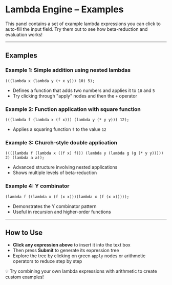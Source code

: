 # **Lambda Engine – Examples**

This panel contains a set of example lambda expressions you can click to auto-fill the input field. Try them out to see how beta-reduction and evaluation works!

---

## Examples

### Example 1: Simple addition using nested lambdas
```
(((lambda x (lambda y (+ x y))) 10) 5);
```
- Defines a function that adds two numbers and applies it to `10` and `5`
- Try clicking through "apply" nodes and then the `+` operator

### Example 2: Function application with square function
```
(((lambda f (lambda x (f x))) (lambda y (* y y))) 12);
```
- Applies a squaring function `f` to the value `12`

### Example 3: Church-style double application
```
((((lambda f (lambda x ((f x) f))) (lambda y (lambda g (g (* y y))))) 2) (lambda a a));
```
- Advanced structure involving nested applications
- Shows multiple levels of beta-reduction

### Example 4: Y combinator
```
(lambda f ((lambda x (f (x x)))(lambda x (f (x x)))));
```
- Demonstrates the Y combinator pattern
- Useful in recursion and higher-order functions

---

## How to Use
- **Click any expression above** to insert it into the text box
- Then press **Submit** to generate its expression tree
- Explore the tree by clicking on green `apply` nodes or arithmetic operators to reduce step by step

💡 Try combining your own lambda expressions with arithmetic to create custom examples!
